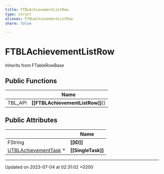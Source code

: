 ```yaml
---
title: FTBLAchievementListRow
type: struct
aliases: FTBLAchievementListRow
share: false

---
```


# FTBLAchievementListRow





Inherits from FTableRowBase

## Public Functions

|                | Name           |
| -------------- | -------------- |
| TBL_API | **[[FTBLAchievementListRow]]**() |

## Public Attributes

|                | Name           |
| -------------- | -------------- |
| FString | **[[ID]]**  |
| [UTBLAchievementTask](/docs/SDK/Source/Classes/classUTBLAchievementTask.md) * | **[[SingleTask]]**  |

-------------------------------

Updated on 2023-07-04 at 02:31:02 +0200